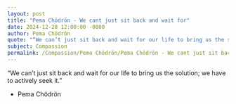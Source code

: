 ```yaml
---
layout: post
title: "Pema Chödrön - We cant just sit back and wait for"
date: 2024-12-28 12:00:00 -0000
author: Pema Chödrön
quote: "“We can’t just sit back and wait for our life to bring us the solution; we have to actively seek it.”"
subject: Compassion
permalink: /Compassion/Pema Chödrön/Pema Chödrön - We cant just sit back and wait for
---
```


“We can’t just sit back and wait for our life to bring us the solution; we have to actively seek it.”

- Pema Chödrön
